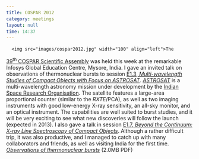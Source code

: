 ```yaml
---
title: COSPAR 2012
category: meetings
layout: null
time: 14:37
---
```

<!-- converted from blosxom format post by dkg 22.1.2022 -->
      <img src="images/cospar2012.jpg" width="100" align="left">The
<a href="http://www.cospar2012india.org">39<sup>th</sup> COSPAR Scientific
Assembly</a> was held this week at the remarkable Infosys Global Education 
Centre, Mysore, India.
I gave an invited talk on observations of thermonuclear bursts to session
<a href="http://www.cospar-assembly.org/admin/sessioninfo.php?session=295">E1.3,
<em>Multi-wavelength Studies of Compact Objects with Focus on
ASTROSAT</em></a>. 
<a href="http://www.iucaa.ernet.in/~astrosat/"><em>ASTROSAT</em></a> is
a multi-wavelength astronomy mission under development by the 
<a href="http://www.isro.org/">Indian Space Research Organisation</a>. The 
satellite features a large-area proportional counter (similar to the
<em>RXTE</em>/PCA), as well as two imaging instruments with good low-energy
X-ray sensitivity, an all-sky monitor, and an optical instrument.
The capabilities are well suited to burst studies, and it will be very 
exciting to see what new discoveries will follow the launch  (expected in
2013).
I also gave a talk in session
<a href="http://www.cospar-assembly.org/admin/sessioninfo.php?session=299">E1.7,
<em>Beyond the Continuum: X-ray Line Spectroscopy of Compact Objects</em></a>.
Although a rather difficult trip, it was also productive, and I managed to
catch up with many collaborators and friends,
as well as visiting India for the first time.
<br>
<a href="/~dgallow/docs/COSPAR Galloway E1.3-0023-12.pdf"><em>Observations of
thermonuclear bursts</em></a> (2.0MB PDF)

